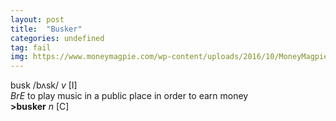 ```yaml
---
layout: post
title:  "Busker"
categories: undefined
tag: fail
img: https://www.moneymagpie.com/wp-content/uploads/2016/10/MoneyMagpie_busking-730x486.jpg
---
```

<DIV style="MARGIN: 0px 0px 5px">busk /bʌsk/ <I>v</I> [I] <BR><I>BrE</I> to play music in a public place in order to earn money<BR><B>&gt;busker</B> <I>n</I> [C]</DIV>
